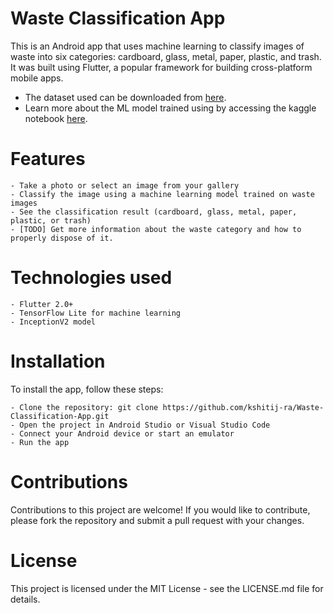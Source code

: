 # Waste Classification App

This is an Android app that uses machine learning to classify images of waste into six categories: cardboard, glass, metal, paper, plastic, and trash. It was built using Flutter, a popular framework for building cross-platform mobile apps.

- The dataset used can be downloaded from [here](https://www.kaggle.com/datasets/asdasdasasdas/garbage-classification).
- Learn more about the ML model trained using by accessing the kaggle notebook [here](https://www.kaggle.com/code/kshitijradotra/waste-classification-inceptionv3).

# Features

    - Take a photo or select an image from your gallery
    - Classify the image using a machine learning model trained on waste images
    - See the classification result (cardboard, glass, metal, paper, plastic, or trash)
    - [TODO] Get more information about the waste category and how to properly dispose of it.

# Technologies used

    - Flutter 2.0+
    - TensorFlow Lite for machine learning
    - InceptionV2 model

# Installation

To install the app, follow these steps:

    - Clone the repository: git clone https://github.com/kshitij-ra/Waste-Classification-App.git
    - Open the project in Android Studio or Visual Studio Code
    - Connect your Android device or start an emulator
    - Run the app
    
# Contributions

Contributions to this project are welcome! If you would like to contribute, please fork the repository and submit a pull request with your changes.

# License

This project is licensed under the MIT License - see the LICENSE.md file for details.
